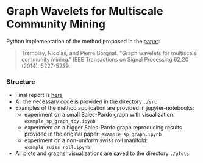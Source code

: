# Graph Wavelets for Multiscale Community Mining

Python implementation of the method proposed in the [paper](https://ieeexplore.ieee.org/document/6870496):

>Tremblay, Nicolas, and Pierre Borgnat. "Graph wavelets for multiscale community mining." IEEE Transactions on Signal Processing 62.20 (2014): 5227-5239.

### Structure

* Final report is [here](./report.pdf)
* All the necessary code is provided in the directory `./src`
* Examples of the method application are provided in jupyter-notebooks:
    - experiment on a small Sales-Pardo graph with visualization: `example_sp_graph_toy.ipynb`
    - experiment on a bigger Sales-Pardo graph reproducing results provided in the original paper: `example_sp_graph.ipynb`
    - experiment on a non-uniform swiss roll manifold: `example_suiss_roll.ipynb`
* All plots and graphs' visualizations are saved to the directory `./plots`
